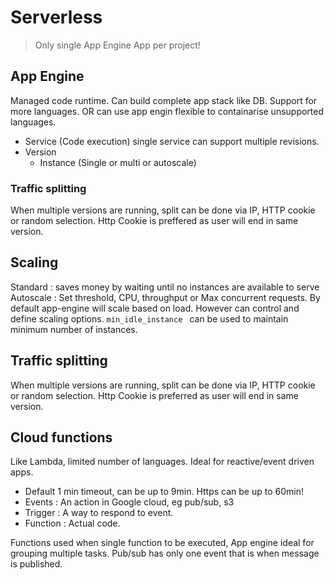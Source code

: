# Serverless

> Only single App Engine App per project!

## App Engine
Managed code runtime. Can build complete app stack like DB. Support for more languages. OR can use app engin flexible to containarise unsupported languages.

- Service (Code execution) single service can support multiple revisions.
- Version 
    - Instance (Single or multi or autoscale)

### Traffic splitting
When multiple versions are running, split can be done via IP, HTTP cookie or random selection. Http Cookie is preffered as user will end in same version.

## Scaling
Standard : saves money by waiting until no instances are available to serve
Autoscale : Set threshold, CPU, throughput or Max concurrent requests.
By default app-engine will scale based on load. However can control and define scaling options.
`min_idle_instance ` can be used to maintain minimum number of instances.

## Traffic splitting
When multiple versions are running, split can be done via IP, HTTP cookie or random selection. Http Cookie is preferred as user will end in same version.

## Cloud functions
Like Lambda, limited number of languages. Ideal for reactive/event driven apps.

- Default 1 min timeout, can be up to 9min. Https can be up to 60min!
- Events   : An action in Google cloud, eg pub/sub, s3
- Trigger  : A way to respond to event. 
- Function : Actual code.

Functions used when single function to be executed, App engine ideal for grouping multiple tasks.
Pub/sub has only one event that is when message is published.
